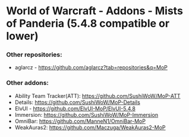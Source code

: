 # World of Warcraft - Addons - Mists of Panderia (5.4.8 compatible or lower)

### Other repositories:

* aglarcz - https://github.com/aglarcz?tab=repositories&q=MoP

### Other addons:

* Ability Team Tracker(ATT): https://github.com/SushiWoW/MoP-ATT
* Details: https://github.com/SushiWoW/MoP-Details
* ElvUI - https://github.com/ElvUI-MoP/ElvUI-5.4.8
* Immersion: https://github.com/SushiWoW/MoP-Immersion 
* OmniBar: https://github.com/ManneN1/OmniBar-MoP
* WeakAuras2: https://github.com/Maczuga/WeakAuras2-MoP
